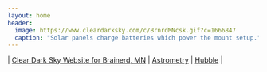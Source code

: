 ```yaml
---
layout: home
header:
  image: https://www.cleardarksky.com/c/BrnrdMNcsk.gif?c=1666847
  caption: "Solar panels charge batteries which power the mount setup."
---
```

| [Clear Dark Sky Website for Brainerd, MN](https://www.cleardarksky.com/c/BrnrdMNkey.html) | [Astrometry](https://www.flickr.com/groups/astrometry/) | [Hubble](https://esahubble.org/images/archive/top100/) |